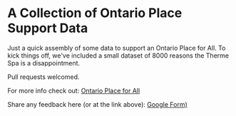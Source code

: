 
# A Collection of Ontario Place Support Data

Just a quick assembly of some data to support an Ontario Place for All.  To kick things off, we've included a small dataset of 8000 reasons the Therme Spa is a disappointment.

Pull requests welcomed.

For more info check out:
[Ontario Place for All](https://ontarioplaceforall.com)

Share any feedback here (or at the link above):
[Google Form)](https://forms.gle/5JGH6SX8keGm3ByF9)

